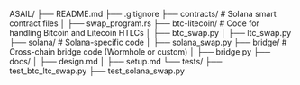 ASAIL/
├── README.md
├── .gitignore
├── contracts/                # Solana smart contract files
│   ├── swap_program.rs
├── btc-litecoin/             # Code for handling Bitcoin and Litecoin HTLCs
│   ├── btc_swap.py
│   ├── ltc_swap.py
├── solana/                   # Solana-specific code
│   ├── solana_swap.py
├── bridge/                   # Cross-chain bridge code (Wormhole or custom)
│   ├── bridge.py
├── docs/
│   ├── design.md
│   ├── setup.md
└── tests/
    ├── test_btc_ltc_swap.py
    ├── test_solana_swap.py
